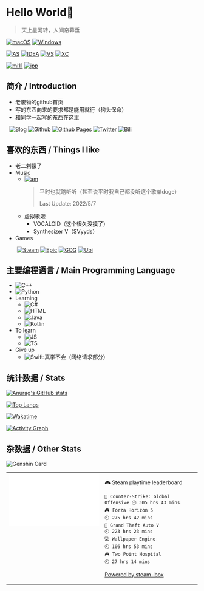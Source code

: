 # Hello World:wave:

> 天上星河转，人间帘幕垂

[![macOS](https://img.shields.io/badge/macOS-Monterey-292e33?style=flat-square&logo=apple&logoColor=white)](https://www.apple.com/macos/monterey/)
[![Windows](https://img.shields.io/badge/Windows-11-4e9eee?style=flat-square&logo=windows&logoColor=white)](https://www.microsoft.com/windows/windows-11)

[![AS](https://img.shields.io/badge/-Android%20Studio-3DDC84?logo=androidstudio&logoColor=white&style=flat-square)](https://developer.android.com/studio)
[![IDEA](https://img.shields.io/badge/-IntelliJ%20IDEA-000000?logo=intellijidea&logoColor=white&style=flat-square)](https://www.jetbrains.com/idea/)
[![VS](https://img.shields.io/badge/-Visual%20Studio-5C2D91?logo=visualstudio&logoColor=white&style=flat-square)](https://visualstudio.microsoft.com/)
[![XC](https://img.shields.io/badge/-Xcode-147EFB?logo=xcode&logoColor=white&style=flat-square)](https://developer.apple.com/xcode/)

[![mi11](https://img.shields.io/badge/Xiaomi-11-FF6900?logo=xiaomi&logoColor=white&style=flat-square)](https://www.mi.com/mi11)
[![ipp](https://img.shields.io/badge/iPad-Pro%2011%27-000000?logo=apple&logoColor=white&style=flat-square)](https://www.apple.com/ipad-pro/)


## 简介 / Introduction
- 老废物的github首页
- 写的东西向来的要求都是能用就行（狗头保命）
- 和同学一起写的东西在[这里](https://github.com/Two-Super-Boss)

&nbsp;&nbsp;[![Blog](https://img.shields.io/badge/-Blog-21759b?logo=wordpress&logoColor=white&style=flat-square)](http://110.40.165.70)&nbsp;[![Github](https://img.shields.io/badge/-GitHub-black?logo=GitHub&style=flat-square)](https://github.com/qhy040404)&nbsp;[![Github Pages](https://img.shields.io/badge/-GitHub%20Pages-black?logo=GitHubpages&style=flat-square)](https://qhy040404.github.io)&nbsp;[![Twitter](https://img.shields.io/badge/-Twitter-1da1f2?logo=Twitter&logoColor=white&style=flat-square)](https://twitter.com/qhy040404)&nbsp;[![Bili](https://img.shields.io/badge/-Bilibili-fb7299?logo=bilibili&logoColor=white&style=flat-square)](https://space.bilibili.com/297469854)

## 喜欢的东西 / Things I like
- 老二刺猿了
- Music
  - [![am](https://img.shields.io/badge/Apple%20Music-歌单-FA243C?logo=applemusic&logoColor=white&style=flat-square)](https://music.apple.com/cn/playlist/just-my-favorite/pl.u-8aAVZglHWya2xM)
    > 平时也就瞎听听（甚至说平时我自己都没听这个歌单doge）
    > 
    > Last Update: 2022/5/7
  - 虚拟歌姬  
    - VOCALOID（这个很久没摸了）
    - Synthesizer V（SVyyds）
- Games

&nbsp;&nbsp;&nbsp;&nbsp;&nbsp;&nbsp;
[![Steam](https://img.shields.io/badge/-Steam-000000?logo=steam&logoColor=white&style=flat-square)](https://steamcommunity.com/id/qhy7490)
[![Epic](https://img.shields.io/badge/-Epic-000000?logo=epicgames&logoColor=white&style=flat-square)](https://qhy040404.github.io/game)
[![GOG](https://img.shields.io/badge/-GOG%20Galaxy-000000?logo=gogdotcom&logoColor=white&style=flat-square)](https://qhy040404.github.io/game)
[![Ubi](https://img.shields.io/badge/-Ubisoft%20Connect-000000?logo=ubisoft&logoColor=white&style=flat-square)](https://qhy040404.github.io/game)

## 主要编程语言 / Main Programming Language
- ![C++](https://img.shields.io/badge/-C++-00599c?logo=cplusplus&logoColor=white&style=flat-square)
- ![Python](https://img.shields.io/badge/-Python-3776ab?logo=python&logoColor=white&style=flat-square)
- Learning
  - ![C#](https://img.shields.io/badge/-C%23%20%2F%20C%20Sharp-239120?logo=csharp&logoColor=white&style=flat-square)
  - ![HTML](https://img.shields.io/badge/-HTML-E34F26?logo=html5&logoColor=white&style=flat-square)
  - ![Java](https://img.shields.io/badge/-Java-007396?logo=java&logoColor=white&style=flat-square)
  - ![Kotlin](https://img.shields.io/badge/-Kotlin-7f52ff?logo=kotlin&logoColor=white&style=flat-square)
- To learn
  - ![JS](https://img.shields.io/badge/-JavaScript-f7df1e?logo=javascript&logoColor=white&style=flat-square)
  - ![TS](https://img.shields.io/badge/-TypeScript-3178C6?logo=typescript&logoColor=white&style=flat-square)
- Give up
  - ![Swift](https://img.shields.io/badge/-Swift-808080?logo=swift&logoColor=white&style=flat-square):真学不会（网络请求部分）

## 统计数据 / Stats
[![Anurag's GitHub stats](https://github-readme-stats-qhy040404.vercel.app/api?username=qhy040404&count_private=true&include_all_commits=true&show_icons=true&theme=dark)](https://github.com/qhy040404)

[![Top Langs](https://github-readme-stats-qhy040404.vercel.app/api/top-langs/?username=qhy040404&layout=compact&theme=dark&card_width=448&langs_count=10&exclude_repo=unlock-music)](https://github.com/qhy040404)

[![Wakatime](https://github-readme-stats-qhy040404.vercel.app/api/wakatime?username=qhy040404&langs_count=5&&theme=dark)](https://github.com/qhy040404)

[![Activity Graph](https://activity-graph.herokuapp.com/graph?username=qhy040404&theme=react-dark)](https://github.com/qhy040404)

## 杂数据 / Other Stats
![Genshin Card](https://genshin-card.getloli.com/rand/318490747.png)

<table>
<tr>
<td valign="top" width="50%">
<a href="https://github.com/qhy040404/github-stats">
 <img src="https://raw.githubusercontent.com/qhy040404/github-stats/master/generated/overview.svg#gh-dark-mode-only"/>
</a>
</td>
<td valign="top" width="50%">

<!-- steam-box start -->
🎮 Steam playtime leaderboard
```text
🔫 Counter-Strike: Global Offensive 🕘 305 hrs 43 mins
🎮 Forza Horizon 5                  🕘 275 hrs 42 mins
🚓 Grand Theft Auto V               🕘 223 hrs 23 mins
💻 Wallpaper Engine                 🕘 106 hrs 53 mins
🎮 Two Point Hospital               🕘 27 hrs 14 mins
```
<!-- Powered by https://github.com/YouEclipse/steam-box . -->
<!-- steam-box end -->

[Powered by steam-box](https://github.com/YouEclipse/steam-box)

</td>
</tr>
</table>
